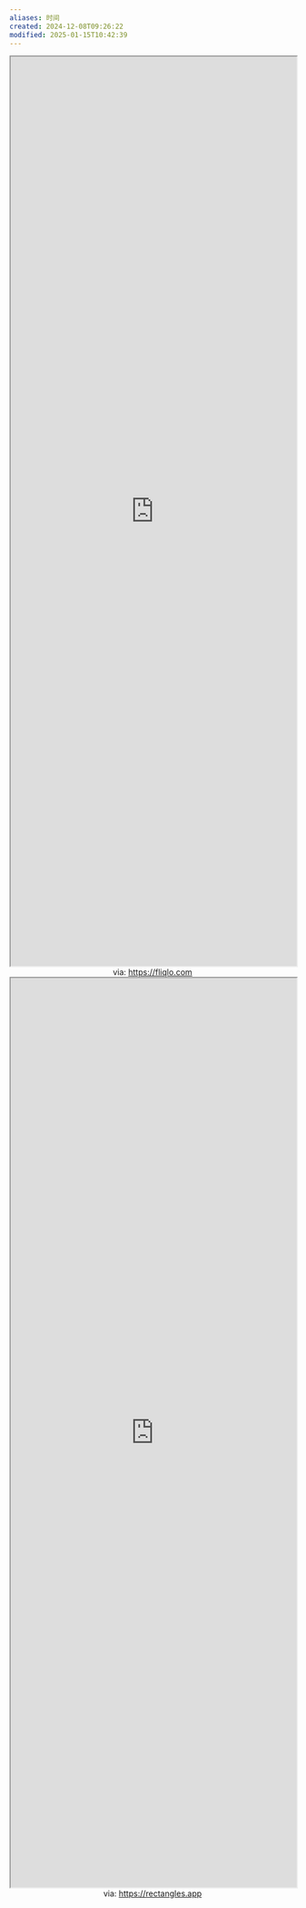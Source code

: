 ```yaml
---
aliases: 时间
created: 2024-12-08T09:26:22
modified: 2025-01-15T10:42:39
---
```


<iframe src='https://fliqlo.com' style='height:40vh;width:100%' class='iframe-radius' allow='fullscreen'></iframe>
<center>via: <a href='https://fliqlo.com' target='_blank' class='external-link'>https://fliqlo.com</a></center>

<iframe src='https://rectangles.app' style='height:40vh;width:100%' class='iframe-radius' allow='fullscreen'></iframe>
<center>via: <a href='https://rectangles.app' target='_blank' class='external-link'>https://rectangles.app</a></center>
